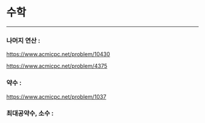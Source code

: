 # 수학

-----------------------------------

### 나머지 연산 :
https://www.acmicpc.net/problem/10430

https://www.acmicpc.net/problem/4375


### 약수 : 
https://www.acmicpc.net/problem/1037


### 최대공약수, 소수 : 
